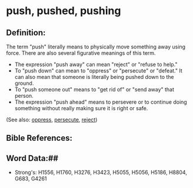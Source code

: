 # push, pushed, pushing #

## Definition: ##

The term "push" literally means to physically move something away using force. There are also several figurative meanings of this term.

* The expression "push away" can mean "reject" or "refuse to help."
* To "push down" can mean to "oppress" or "persecute" or "defeat." It can also mean that someone is literally being pushed down to the ground.
* To "push someone out" means to "get rid of" or "send away" that person.
* The expression "push ahead" means to persevere or to continue doing something without really making sure it is right or safe.

(See also: [oppress](oppress.md), [persecute](persecute.md), [reject](reject.md))

## Bible References: ##

## Word Data:##

* Strong's: H1556, H1760, H3276, H3423, H5055, H5056, H5186, H8804, G683, G4261
